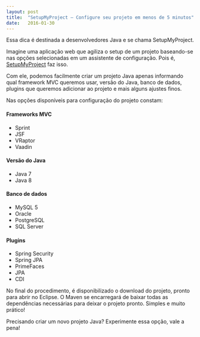 ```yaml
---
layout: post
title:  "SetupMyProject – Configure seu projeto em menos de 5 minutos"
date:   2016-01-30
---
```


<p class="intro"><span class="dropcap">E</span>ssa dica é destinada a desenvolvedores Java e se chama SetupMyProject.</p>

Imagine uma aplicação web que agiliza o setup de um projeto baseando-se nas opções selecionadas em um assistente de configuração. Pois é, [SetupMyProject][projeto] faz isso.

Com ele, podemos facilmente criar um projeto Java apenas informando qual framework MVC queremos usar, versão do Java, banco de dados, plugins que queremos adicionar ao projeto e mais alguns ajustes finos.

Nas opções disponíveis para configuração do projeto constam:

#### Frameworks MVC
* Sprint
* JSF
* VRaptor
* Vaadin

#### Versão do Java
* Java 7
* Java 8

#### Banco de dados
* MySQL 5
* Oracle
* PostgreSQL
* SQL Server

#### Plugins
* Spring Security
* Spring JPA
* PrimeFaces
* JPA
* CDI

No final do procedimento, é disponibilizado o download do projeto, pronto para abrir no Eclipse. O Maven se encarregará de baixar todas as dependências necessárias para deixar o projeto pronto. Simples e muito prático!

Precisando criar um novo projeto Java? Experimente essa opção, vale a pena!

[projeto]: https://github.com/asouza/setupmyproject